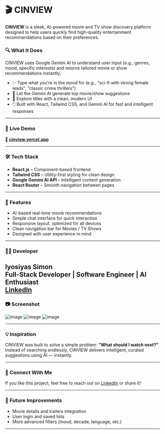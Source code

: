 # 🎬 CINVIEW

**CINVIEW** is a sleek, AI-powered movie and TV show discovery platform designed to help users quickly find high-quality entertainment recommendations based on their preferences.

### 🔍 What It Does

CINVIEW uses Google Gemini AI to understand user input (e.g., genres, mood, specific interests) and returns tailored movie or show recommendations instantly.

- ✨ Type what you're in the mood for (e.g., "sci-fi with strong female leads", "classic crime thrillers")
- 🤖 Let the Gemini AI generate top movie/show suggestions
- 🎥 Explore titles with a clean, modern UI
- 🖱️ Built with React, Tailwind CSS, and Gemini AI for fast and intelligent responses

---

### 🚀 Live Demo

**🔗 [cinview.vercel.app](cinview-3vc4.vercel.app)**  


---

### 🛠️ Tech Stack

- **React.js** – Component-based frontend
- **Tailwind CSS** – Utility-first styling for clean design
- **Google Gemini AI API** – Intelligent content generation
- **React Router** – Smooth navigation between pages

---

### 📌 Features

- AI-based real-time movie recommendations
- Simple chat interface for quick interaction
- Responsive layout, optimized for all devices
- Clean navigation bar for Movies / TV Shows
- Designed with user experience in mind

---

### 👨‍💻 Developer

**Iyosiyas Simon**  
Full-Stack Developer | Software Engineer | AI Enthusiast  
[LinkedIn]([https://linkedin.com/in/your-profile](https://www.linkedin.com/in/iyosiyas-simon-879a87337/))
---

### 📷 Screenshot

![image](https://github.com/user-attachments/assets/111650da-f534-4d22-9626-d23ff8556d2b)
![image](https://github.com/user-attachments/assets/b15f2c6d-5dfb-4c8b-aa39-8ca498096e75)
![image](https://github.com/user-attachments/assets/2344674e-4454-4955-8bc9-eb717b0c1691)



---

### 💡 Inspiration

CINVIEW was built to solve a simple problem: **"What should I watch next?"**  
Instead of searching endlessly, CINVIEW delivers intelligent, curated suggestions using AI — instantly.

---

### 📣 Connect With Me

If you like this project, feel free to reach out on [LinkedIn]([https://linkedin.com/in/your-profile](https://www.linkedin.com/in/iyosiyas-simon-879a87337/)) or share it!

---

### 🧠 Future Improvements

- Movie details and trailers integration
- User login and saved lists
- More advanced filters (mood, decade, language, etc.)
---


